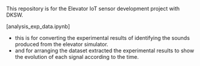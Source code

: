 This repository is for the Elevator IoT sensor development project with DKSW.

[analysis_exp_data.ipynb]
 - this is for converting the experimental results of identifying the sounds produced from the elevator simulator.
 - and for arranging the dataset extracted the experimental results to show the evolution of each signal according to the time.
